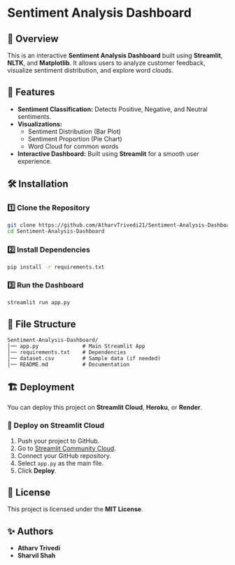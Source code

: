 # Sentiment Analysis Dashboard

## 📌 Overview
This is an interactive **Sentiment Analysis Dashboard** built using **Streamlit**, **NLTK**, and **Matplotlib**. It allows users to analyze customer feedback, visualize sentiment distribution, and explore word clouds.

## 🚀 Features
- **Sentiment Classification:** Detects Positive, Negative, and Neutral sentiments.
- **Visualizations:** 
  - Sentiment Distribution (Bar Plot)
  - Sentiment Proportion (Pie Chart)
  - Word Cloud for common words
- **Interactive Dashboard:** Built using **Streamlit** for a smooth user experience.

## 🛠️ Installation

### 1️⃣ Clone the Repository
```bash
git clone https://github.com/AtharvTrivedi21/Sentiment-Analysis-Dashboard.git
cd Sentiment-Analysis-Dashboard
```

### 2️⃣ Install Dependencies
```bash
pip install -r requirements.txt
```

### 3️⃣ Run the Dashboard
```bash
streamlit run app.py
```

## 📂 File Structure
```
Sentiment-Analysis-Dashboard/
│── app.py              # Main Streamlit App
│── requirements.txt    # Dependencies
│── dataset.csv         # Sample data (if needed)
│── README.md           # Documentation
```

## 🏗️ Deployment
You can deploy this project on **Streamlit Cloud**, **Heroku**, or **Render**.

### 📌 Deploy on Streamlit Cloud
1. Push your project to GitHub.
2. Go to [Streamlit Community Cloud](https://share.streamlit.io/).
3. Connect your GitHub repository.
4. Select `app.py` as the main file.
5. Click **Deploy**.

## 📜 License
This project is licensed under the **MIT License**.

## ✨ Authors
- **Atharv Trivedi**
- **Sharvil Shah** 
